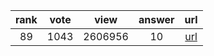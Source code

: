 
| rank | vote | view | answer | url |
|:-:|:-:|:-:|:-:|:-:|
|89|1043|2606956|10| [url](http://stackoverflow.com/questions/961632/converting-integer-to-string-in-python) |
